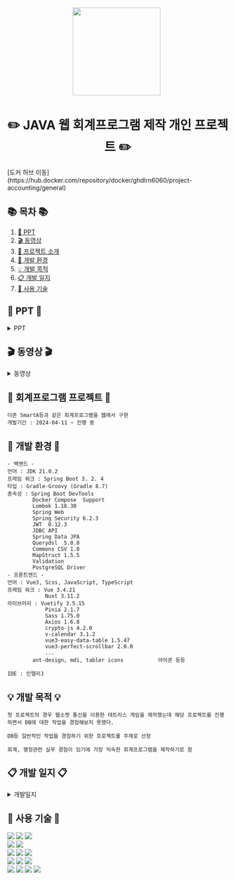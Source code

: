 <h1 align='center'> <img src="https://github.com/ghdlrn/ProjectAccounting/assets/157094398/6645f00c-e77a-483c-8ea9-524d4f5f9c35" style='height: 200px;'>&nbsp;</h1>
<h1  align='center'>✏️ JAVA 웹 회계프로그램 제작 개인 프로젝트 ✏️ </h1>
[도커 허브 이동](https://hub.docker.com/repository/docker/ghdlrn6060/project-accounting/general)

## 📚 목차 📚

1. [📂 PPT](#-PPT-)
2. [🎬 동영상](#-동영상-)
3. [📖 프로젝트 소개](#-회계프로그램-프로젝트-)
4. [🔧 개발 환경](#-개발-환경-)
5. [💡 개발 목적](#-개발-목적-)
6. [📋 개발 일지](#-개발-일지-)
7. [🔨 사용 기술](#-사용-기술-)

## 📂 PPT 📂

<details><summary>PPT</summary>
<div align="center">          

| **![1](https://github.com/ghdlrn/ProjectAccounting/assets/157094398/0d26c7eb-d2bb-4616-86e0-af97db48f1da)** | **![2](https://github.com/ghdlrn/ProjectAccounting/assets/157094398/a73a55cd-e460-4e33-8ed0-683f2bfd00cb)** |
| :------: |  :------: |
| ![3](https://github.com/ghdlrn/ProjectAccounting/assets/157094398/ef528ab0-b9f0-48a0-bcbf-d6f3bca67206) | ![4](https://github.com/ghdlrn/ProjectAccounting/assets/157094398/410987c7-db66-4af2-893a-0a48a9a30b01) |
| ![5](https://github.com/ghdlrn/ProjectAccounting/assets/157094398/a910b38b-9f42-4b0a-8a05-1f9aa5884c43) | ![6](https://github.com/ghdlrn/ProjectAccounting/assets/157094398/e429bb11-b20e-4fdd-af21-a3c3bf63f2b6) |
| ![7](https://github.com/ghdlrn/ProjectAccounting/assets/157094398/b6eb4b9a-9f17-44fe-8db4-41a6aa7ee09c) | ![8](https://github.com/ghdlrn/ProjectAccounting/assets/157094398/03e7de76-804b-4c31-96e3-e6354bd96ca4) |
| ![9](https://github.com/ghdlrn/ProjectAccounting/assets/157094398/74e45439-ab47-48ff-9b6a-d89a3528e6a4) | ![10](https://github.com/ghdlrn/ProjectAccounting/assets/157094398/fba20a47-c8b0-4c40-9f73-a112119cb38a) |
| ![11](https://github.com/ghdlrn/ProjectAccounting/assets/157094398/d477cb35-fad8-4dec-9626-64ebbacfe31c) | ![12](https://github.com/ghdlrn/ProjectAccounting/assets/157094398/ade927ef-4045-48c2-b37f-32a679461c8d) |
| ![13](https://github.com/ghdlrn/ProjectAccounting/assets/157094398/9c910002-1493-4d4f-b329-acb163f8a464) | ![14](https://github.com/ghdlrn/ProjectAccounting/assets/157094398/11671948-5c3e-46e7-b4e8-032f49e8f45a) |
| ![15](https://github.com/ghdlrn/ProjectAccounting/assets/157094398/3149a608-85cd-4ad1-9fed-90842a16c8d7) | ![16](https://github.com/ghdlrn/ProjectAccounting/assets/157094398/989f124f-1f3d-458c-a79b-e88e44b641fa) |
| ![17](https://github.com/ghdlrn/ProjectAccounting/assets/157094398/bf971c10-3b76-4274-8dcd-7f636bc5888f) | ![18](https://github.com/ghdlrn/ProjectAccounting/assets/157094398/996a49dc-7bc0-4fdb-ab8a-23b72f68d447) |
| ![19](https://github.com/ghdlrn/ProjectAccounting/assets/157094398/0cbba08b-c111-4291-a3d8-c7ea8f4a2e12) | ![20](https://github.com/ghdlrn/ProjectAccounting/assets/157094398/2dbd9412-75dd-48c3-aad9-cb91df884633) |
| ![21](https://github.com/ghdlrn/ProjectAccounting/assets/157094398/c2e61232-5a9e-4d76-b3d2-5d81e6c71cbf) | ![22](https://github.com/ghdlrn/ProjectAccounting/assets/157094398/c4becda2-296e-43b0-a0aa-dd90bf7d30f6) |
| ![23](https://github.com/ghdlrn/ProjectAccounting/assets/157094398/06c60eea-cef4-4083-a509-2710d2a800b3) 

</div>            
</details>

## 🎬 동영상 🎬

<details><summary>동영상</summary>

[https://www.youtube.com/watch?v=LKiDEchLM0s&ab_channel=LeeKyuMin](https://www.youtube.com/watch?v=LKiDEchLM0s&ab_channel=LeeKyuMin)
<br>
[https://www.youtube.com/watch?v=LKiDEchLM0s&ab_channel=LeeKyuMin](https://www.youtube.com/watch?v=w4gf2AzLqYw&t=62s&ab_channel=LeeKyuMin)
<br>
[https://www.youtube.com/watch?v=BJpHzU4Ynys&ab_channel=LeeKyuMin](https://www.youtube.com/watch?v=BJpHzU4Ynys&ab_channel=LeeKyuMin)

</details>
      
## 📖 회계프로그램 프로젝트 📖
```프로젝트 소개
더존 SmartA등과 같은 회계프로그램을 웹에서 구현
개발기간 : 2024-04-11 ~ 진행 중
```
## 🔧 개발 환경 🔧
```
- 백엔드 -
언어 : JDK 21.0.2
프레임 워크 : Spring Boot 3. 2. 4
타입 : Gradle-Groovy (Gradle 8.7)
종속성 : Spring Boot DevTools
		Docker Compose  Support
		Lombok 1.18.30
		Spring Web
		Spring Security 6.2.3
		JWT  0.12.3
		JDBC API
		Spring Data JPA
		Querydsl  5.0.0
		Commons CSV 1.8
		MapStruct 1.5.5
		Validation
		PostgreSQL Driver
- 프론트엔드 -
언어 : Vue3, Scss, JavaScript, TypeScript
프레임 워크 : Vue 3.4.21
			Nuxt 3.11.2
라이브러리 : Vuetify 3.5.15
			Pinia 2.1.7
			Sass 1.75.0
			Axios 1.6.8
			crypto-js 4.2.0
			v-calendar 3.1.2
			vue3-easy-data-table 1.5.47
			vue3-perfect-scrollbar 2.0.0
			...
		ant-design, mdi, tabler icons 			아이콘 등등

IDE : 인텔리J
```

## 💡 개발 목적 💡
```
첫 프로젝트의 경우 웹소켓 통신을 이용한 테트리스 게임을 제작했는데 해당 프로젝트를 진행하면서 DB에 대한 작업을 경험해보지 못했다.

DB등 일반적인 작업을 경험하기 위한 프로젝트를 주제로 선정

회계, 행정관련 실무 경험이 있기에 가장 익숙한 회계프로그램을 제작하기로 함
```

## 📋 개발 일지 📋

<details><summary>개발일지</summary>
	
[개발일지 블로그](https://velog.io/@ghdlrn/Project-Accounting-%EA%B0%9C%EB%B0%9C%EC%9D%BC%EC%A7%8011%EB%8F%99%EC%98%81%EC%83%81-%EB%B0%8F-PPT)

</details>


## 🔨 사용 기술 🔨
<div>  
	<img src="https://img.shields.io/badge/java-%23ED8B00.svg?style=for-the-badge&logo=openjdk&logoColor=white" />
	<img src="https://img.shields.io/badge/spring-%236DB33F.svg?style=for-the-badge&logo=spring&logoColor=white"/>
	<img src="https://img.shields.io/badge/springboot-6DB33F?style=for-the-badge&logo=springboot&logoColor=white"/>
 <br>
	<img src="https://img.shields.io/badge/Spring Security-6DB33F?style=for-the-badge&logo=Spring Security&logoColor=white"/>
 	<img src="https://img.shields.io/badge/JWT-black?style=for-the-badge&logo=JSON%20web%20tokens"/>
<br>
	<img src="https://img.shields.io/badge/vuejs-%2335495e.svg?style=for-the-badge&logo=vuedotjs&logoColor=%234FC08D"/>
	<img src="https://img.shields.io/badge/Nuxt-002E3B?style=for-the-badge&logo=nuxtdotjs&logoColor=#00DC82"/>
	<img src="https://img.shields.io/badge/Vuetify-1867C0?style=for-the-badge&logo=vuetify&logoColor=AEDDFF"/>
<br>
	<img src="https://img.shields.io/badge/SASS-hotpink.svg?style=for-the-badge&logo=SASS&logoColor=white" />
	<img src="https://img.shields.io/badge/javascript-F7DF1E?style=for-the-badge&logo=javascript&logoColor=black"/>
	<img src="https://img.shields.io/badge/typescript-3178C6?style=for-the-badge&logo=typescript&logoColor=white"/>
<br>
	<img src="https://img.shields.io/badge/IntelliJ-000000?style=flat-square&logo=intellijidea&logoColor=white" />
	<img src="https://img.shields.io/badge/GitHub-181717?style=flat-square&logo=GitHub&logoColor=white" />
	<img src="https://img.shields.io/badge/postgresql-4169E1?style=for-the-badge&logo=postgresql&logoColor=white"/>
	<img src="https://img.shields.io/badge/Docker-2496ED?style=flat-square&logo=Docker&logoColor=white"/>
</div>
